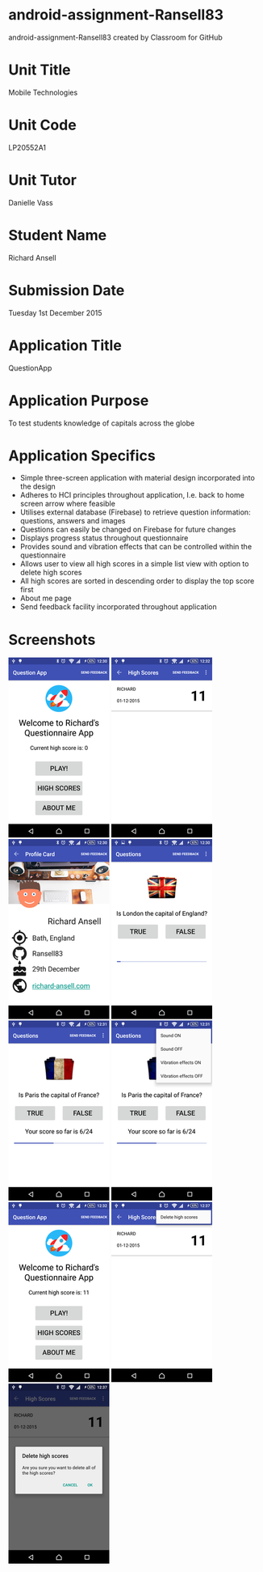 # android-assignment-Ransell83
android-assignment-Ransell83 created by Classroom for GitHub

# Unit Title
Mobile Technologies
# Unit Code
LP20552A1
# Unit Tutor
Danielle Vass
# Student Name
Richard Ansell
# Submission Date
Tuesday 1st December 2015
# Application Title
QuestionApp
# Application Purpose
To test students knowledge of capitals across the globe
# Application Specifics
* Simple three-screen application with material design incorporated into the design
* Adheres to HCI principles throughout application, I.e. back to home screen arrow where feasible
* Utilises external database (Firebase) to retrieve question information: questions, answers and images
* Questions can easily be changed on Firebase for future changes
* Displays progress status throughout questionnaire
* Provides sound and vibration effects that can be controlled within the questionnaire
* Allows user to view all high scores in a simple list view with option to delete high scores
* All high scores are sorted in descending order to display the top score first
* About me page
* Send feedback facility incorporated throughout application

# Screenshots
![Alt text](https://github.com/City-of-Bath-College/android-assignment-Ransell83/blob/master/Screenshots/1-Home-Screen.png?raw=true "Home Screen")
![Alt text](https://github.com/City-of-Bath-College/android-assignment-Ransell83/blob/master/Screenshots/2-High-Scores.png?raw=true "High Scores Screen")
![Alt text](https://github.com/City-of-Bath-College/android-assignment-Ransell83/blob/master/Screenshots/3-About-Me-Screen.png?raw=true "About Me Screen")
![Alt text](https://github.com/City-of-Bath-College/android-assignment-Ransell83/blob/master/Screenshots/4-Question-Screen.png?raw=true "Question Screen")
![Alt text](https://github.com/City-of-Bath-College/android-assignment-Ransell83/blob/master/Screenshots/5-Question-Screen-Progress-Bar.png?raw=true "Question Screen - Progress Bar")
![Alt text](https://github.com/City-of-Bath-College/android-assignment-Ransell83/blob/master/Screenshots/6-Question-Screen-Controls.png?raw=true "Question Screen Controls")
![Alt text](https://github.com/City-of-Bath-College/android-assignment-Ransell83/blob/master/Screenshots/7-Home-Screen-With-High-Score.png?raw=true "Home Screen - With High Score")
![Alt text](https://github.com/City-of-Bath-College/android-assignment-Ransell83/blob/master/Screenshots/8-High-Score-Delete-High-Scores.png?raw=true "High Score - Delete High Scores")
![Alt text](https://github.com/City-of-Bath-College/android-assignment-Ransell83/blob/master/Screenshots/9-High-Scores-User-Prompt-to-Delete-High-Scores.png?raw=true "High Score - User Prompt to Delete High Scores")
